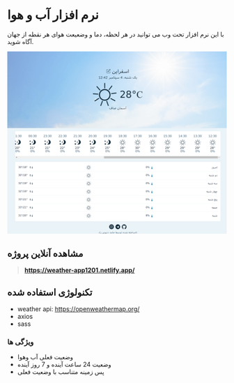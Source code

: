 # نرم افزار آب و هوا

با این نرم افزار تحت وب می توانید در هر  لحظه، دما و وضعیعت هوای هر نقطه از جهان آگاه شوید.

![weather image](./src/assets/images/png/shot.png)

## مشاهده آنلاین پروژه

> **https://weather-app1201.netlify.app/**

## تکنولوژی استفاده شده
 
- weather api: https://openweathermap.org/ 
- axios
- sass

### ویژگی ها

- وضعیت فعلی آب وهوا
- وضعیت 24 ساعت آینده و 7 روز آینده
- پس زمینه متناسب با وضعیت فعلی
